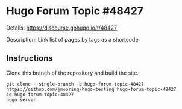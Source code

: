 # Hugo Forum Topic #48427

Details: <https://discourse.gohugo.io/t/48427>

Description: Link list of pages by tags as a shortcode

## Instructions

Clone this branch of the repository and build the site.

```text
git clone --single-branch -b hugo-forum-topic-48427 https://github.com/jmooring/hugo-testing hugo-forum-topic-48427
cd hugo-forum-topic-48427
hugo server
```
